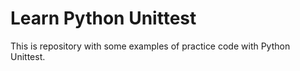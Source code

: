 # Learn Python Unittest

This is repository with some examples of practice code with Python Unittest.
